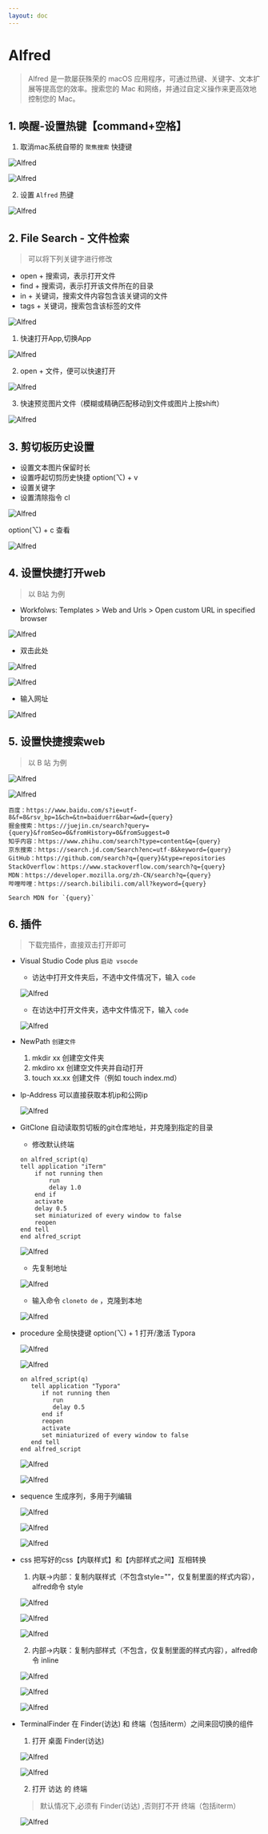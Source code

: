 ```yaml
---
layout: doc
---
```


# Alfred
> Alfred 是一款屡获殊荣的 macOS 应用程序，可通过热键、关键字、文本扩展等提高您的效率。搜索您的 Mac 和网络，并通过自定义操作来更高效地控制您的 Mac。

## 1. 唤醒-设置热键【command+空格】

  1. 取消mac系统自带的 `聚焦搜索` 快捷键

  ![Alfred](/Alfred_01.png)
  
  ![Alfred](/Alfred_02.png)

  2. 设置 `Alfred` 热键

  ![Alfred](/Alfred_03.png)


## 2. File Search - 文件检索
> 可以将下列关键字进行修改

  - open + 搜索词，表示打开文件
  - find + 搜索词，表示打开该文件所在的目录
  - in + 关键词，搜索文件内容包含该关键词的文件
  - tags + 关键词，搜索包含该标签的文件

  ![Alfred](/Alfred_04.png)

  1. 快速打开App,切换App

  ![Alfred](/Alfred_05.png)
  
  2. open + 文件，便可以快速打开

  ![Alfred](/Alfred_06.png)

  3. 快速预览图片文件（模糊或精确匹配移动到文件或图片上按shift）
  
  ![Alfred](/Alfred_07.png)

## 3. 剪切板历史设置

  - 设置文本图片保留时长
  - 设置呼起切剪历史快捷 option(⌥) + v
  - 设置关键字
  - 设置清除指令 cl

  ![Alfred](/Alfred_08.png)

  option(⌥) + c 查看

  ![Alfred](/Alfred_09.png)

## 4. 设置快捷打开web
> 以 B站 为例

  - Workfolws: Templates > Web and Urls > Open custom URL in specified browser
  
  ![Alfred](/Alfred_10.png)
  
  - 双击此处

  ![Alfred](/Alfred_11.png)
  
  ![Alfred](/Alfred_12.png)

  - 输入网址

  ![Alfred](/Alfred_13.png)

## 5. 设置快捷搜索web
> 以 B 站 为例

  ![Alfred](/Alfred_14.png)
  
  ![Alfred](/Alfred_15.png)

  ```shell
  百度：https://www.baidu.com/s?ie=utf-8&f=8&rsv_bp=1&ch=&tn=baiduerr&bar=&wd={query}
  掘金搜索：https://juejin.cn/search?query={query}&fromSeo=0&fromHistory=0&fromSuggest=0
  知乎内容：https://www.zhihu.com/search?type=content&q={query}
  京东搜索：https://search.jd.com/Search?enc=utf-8&keyword={query}
  GitHub：https://github.com/search?q={query}&type=repositories
  StackOverflow：https://www.stackoverflow.com/search?q={query}
  MDN：https://developer.mozilla.org/zh-CN/search?q={query}
  哔哩哔哩：https://search.bilibili.com/all?keyword={query}
  ```
  ```shell
  Search MDN for `{query}`
  ```

## 6. 插件
> 下载完插件，直接双击打开即可

  - Visual Studio Code plus  `启动 vsocde`
    - 访达中打开文件夹后，不选中文件情况下，输入 `code`
    
    ![Alfred](/Alfred_16.png)
    
    - 在访达中打开文件夹，选中文件情况下，输入 `code`
    
    ![Alfred](/Alfred_17.png)

  - NewPath  `创建文件`
    1. mkdir xx 创建空文件夹
    2. mkdiro xx 创建空文件夹并自动打开
    3. touch xx.xx 创建文件（例如 touch index.md）
  
  - Ip-Address 可以直接获取本机ip和公网ip

    ![Alfred](/Alfred_18.png)
  
  - GitClone 自动读取剪切板的git仓库地址，并克隆到指定的目录
    - 修改默认终端
    ```shell
    on alfred_script(q)
    tell application "iTerm"
        if not running then
            run
            delay 1.0
        end if
        activate
        delay 0.5
        set miniaturized of every window to false
        reopen
    end tell
    end alfred_script
    ```
    ![Alfred](/Alfred_19.png)

    - 先复制地址

    ![Alfred](/Alfred_20.png)

    - 输入命令 `cloneto de` ，克隆到本地

    ![Alfred](/Alfred_21.png)

  - procedure 全局快捷键 option(⌥) + 1 打开/激活 Typora

    ![Alfred](/Alfred_22.png)

    ![Alfred](/Alfred_23.png)

    ```shell
    on alfred_script(q)
       tell application "Typora"
          if not running then
             run
             delay 0.5
          end if
          reopen
    	  activate
          set miniaturized of every window to false
       end tell
    end alfred_script
    ```
        
    ![Alfred](/Alfred_36.png)
    
    ![Alfred](/Alfred_37.png)

  - sequence 生成序列，多用于列编辑

    ![Alfred](/Alfred_24.png)
    
    ![Alfred](/Alfred_25.png)

    ![Alfred](/Alfred_26.png)

  - css 把写好的css【内联样式】和【内部样式之间】互相转换

    1. 内联->内部：复制内联样式（不包含style=""，仅复制里面的样式内容），alfred命令 style

    ![Alfred](/Alfred_27.png)

    ![Alfred](/Alfred_28.png)
    
    ![Alfred](/Alfred_29.png)

    2. 内部->内联：复制内部样式（不包含<style></style>，仅复制里面的样式内容），alfred命令 inline
    
    ![Alfred](/Alfred_30.png)
    
    ![Alfred](/Alfred_31.png)
    
    ![Alfred](/Alfred_32.png)

  - TerminalFinder 在 Finder(访达) 和 终端（包括iterm）之间来回切换的组件

    1. 打开 桌面 Finder(访达)

    ![Alfred](/Alfred_33.png)
    
    ![Alfred](/Alfred_34.png)

    2. 打开 访达 的 终端
    > 默认情况下,必须有 Finder(访达) ,否则打不开 终端（包括iterm）
    
    ![Alfred](/Alfred_35.png)
